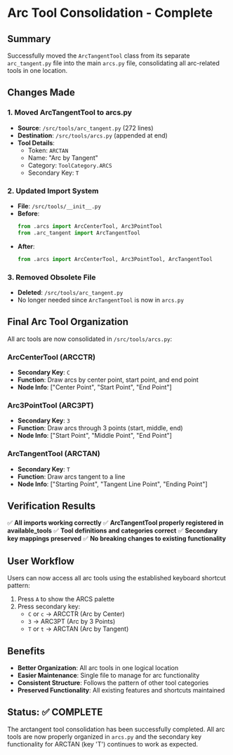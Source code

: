 # Arc Tool Consolidation - Complete

## Summary
Successfully moved the `ArcTangentTool` class from its separate `arc_tangent.py` file into the main `arcs.py` file, consolidating all arc-related tools in one location.

## Changes Made

### 1. Moved ArcTangentTool to arcs.py
- **Source**: `/src/tools/arc_tangent.py` (272 lines)
- **Destination**: `/src/tools/arcs.py` (appended at end)
- **Tool Details**:
  - Token: `ARCTAN`
  - Name: "Arc by Tangent"
  - Category: `ToolCategory.ARCS`
  - Secondary Key: `T`

### 2. Updated Import System
- **File**: `/src/tools/__init__.py`
- **Before**:
  ```python
  from .arcs import ArcCenterTool, Arc3PointTool
  from .arc_tangent import ArcTangentTool
  ```
- **After**:
  ```python
  from .arcs import ArcCenterTool, Arc3PointTool, ArcTangentTool
  ```

### 3. Removed Obsolete File
- **Deleted**: `/src/tools/arc_tangent.py`
- No longer needed since `ArcTangentTool` is now in `arcs.py`

## Final Arc Tool Organization

All arc tools are now consolidated in `/src/tools/arcs.py`:

### ArcCenterTool (ARCCTR)
- **Secondary Key**: `C`
- **Function**: Draw arcs by center point, start point, and end point
- **Node Info**: ["Center Point", "Start Point", "End Point"]

### Arc3PointTool (ARC3PT)
- **Secondary Key**: `3`
- **Function**: Draw arcs through 3 points (start, middle, end)
- **Node Info**: ["Start Point", "Middle Point", "End Point"]

### ArcTangentTool (ARCTAN)
- **Secondary Key**: `T`
- **Function**: Draw arcs tangent to a line
- **Node Info**: ["Starting Point", "Tangent Line Point", "Ending Point"]

## Verification Results

✅ **All imports working correctly**
✅ **ArcTangentTool properly registered in available_tools**
✅ **Tool definitions and categories correct**
✅ **Secondary key mappings preserved**
✅ **No breaking changes to existing functionality**

## User Workflow
Users can now access all arc tools using the established keyboard shortcut pattern:
1. Press `A` to show the ARCS palette
2. Press secondary key:
   - `C` or `c` → ARCCTR (Arc by Center)
   - `3` → ARC3PT (Arc by 3 Points)
   - `T` or `t` → ARCTAN (Arc by Tangent)

## Benefits
- **Better Organization**: All arc tools in one logical location
- **Easier Maintenance**: Single file to manage for arc functionality
- **Consistent Structure**: Follows the pattern of other tool categories
- **Preserved Functionality**: All existing features and shortcuts maintained

## Status: ✅ COMPLETE
The arctangent tool consolidation has been successfully completed. All arc tools are now properly organized in `arcs.py` and the secondary key functionality for ARCTAN (key 'T') continues to work as expected.
